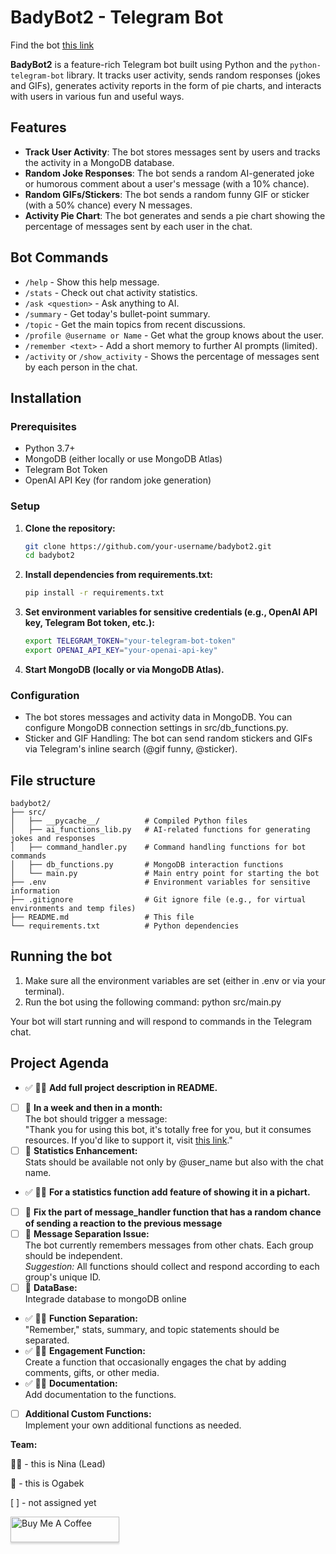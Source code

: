 # BadyBot2 - Telegram Bot

Find the bot [this link](https://bady00bot.t.me)

**BadyBot2** is a feature-rich Telegram bot built using Python and the `python-telegram-bot` library. It tracks user activity, sends random responses (jokes and GIFs), generates activity reports in the form of pie charts, and interacts with users in various fun and useful ways.

## Features

- **Track User Activity**: The bot stores messages sent by users and tracks the activity in a MongoDB database.
- **Random Joke Responses**: The bot sends a random AI-generated joke or humorous comment about a user's message (with a 10% chance).
- **Random GIFs/Stickers**: The bot sends a random funny GIF or sticker (with a 50% chance) every N messages.
- **Activity Pie Chart**: The bot generates and sends a pie chart showing the percentage of messages sent by each user in the chat.

## Bot Commands

- `/help` - Show this help message.
- `/stats` - Check out chat activity statistics.
- `/ask <question>` - Ask anything to AI.
- `/summary` - Get today's bullet-point summary.
- `/topic` - Get the main topics from recent discussions.
- `/profile @username or Name` - Get what the group knows about the user.
- `/remember <text>` - Add a short memory to further AI prompts (limited).
- `/activity` or `/show_activity` - Shows the percentage of messages sent by each person in the chat.

## Installation

### Prerequisites

- Python 3.7+
- MongoDB (either locally or use MongoDB Atlas)
- Telegram Bot Token
- OpenAI API Key (for random joke generation)

### Setup

1. **Clone the repository:**

   ```bash
   git clone https://github.com/your-username/badybot2.git
   cd badybot2
   ```
2. **Install dependencies from requirements.txt:**
    ```bash
    pip install -r requirements.txt
    ```
3. **Set environment variables for sensitive credentials (e.g., OpenAI API key, Telegram Bot token, etc.):**

    ```bash
    export TELEGRAM_TOKEN="your-telegram-bot-token"
    export OPENAI_API_KEY="your-openai-api-key"
    ```

4. **Start MongoDB (locally or via MongoDB Atlas).**

### Configuration

- The bot stores messages and activity data in MongoDB. You can configure MongoDB connection settings in src/db_functions.py.
- Sticker and GIF Handling: The bot can send random stickers and GIFs via Telegram's inline search (@gif funny, @sticker).

## File structure
```
badybot2/
├── src/
│   ├── __pycache__/          # Compiled Python files
│   ├── ai_functions_lib.py   # AI-related functions for generating jokes and responses
│   ├── command_handler.py    # Command handling functions for bot commands
│   ├── db_functions.py       # MongoDB interaction functions
│   └── main.py               # Main entry point for starting the bot
├── .env                      # Environment variables for sensitive information
├── .gitignore                # Git ignore file (e.g., for virtual environments and temp files)
├── README.md                 # This file
└── requirements.txt          # Python dependencies
```
## Running the bot 

1. Make sure all the environment variables are set (either in .env or via your terminal).
2. Run the bot using the following command: python src/main.py

Your bot will start running and will respond to commands in the Telegram chat.



## Project Agenda

- ✅ 🙋‍♀️ **Add full project description in README.**
- [ ] 🙋 **In a week and then in a month:**  
  The bot should trigger a message:  
  "Thank you for using this bot, it's totally free for you, but it consumes resources. If you'd like to support it, visit [this link](https://ogabeeek.notion.site/Thk-u-135bc0d823c3805381f2f38ac074a2c8?pvs=4)."
- [ ] 🙋 **Statistics Enhancement:**  
  Stats should be available not only by @user_name but also with the chat name.
- ✅ 🙋‍♀️ **For a statistics function add feature of showing it in a pichart.**
- [ ] 🙋 **Fix the part of message_handler function that has a random chance of sending a reaction to the previous message**
- [ ] 🙋 **Message Separation Issue:**  
  The bot currently remembers messages from other chats. Each group should be independent.  
  *Suggestion:* All functions should collect and respond according to each group's unique ID.
- [ ] 🙋 **DataBase:**  
    Integrade database to mongoDB online
- ✅ 🙋‍♀️ **Function Separation:**  
  "Remember," stats, summary, and topic statements should be separated.
- ✅ 🙋‍♀️ **Engagement Function:**  
  Create a function that occasionally engages the chat by adding comments, gifts, or other media.
- ✅ 🙋‍♀️ **Documentation:**  
  Add documentation to the functions.
- [ ] **Additional Custom Functions:**  
  Implement your own additional functions as needed.


<b> Team: </b> 

🙋‍♀️ - this is Nina (Lead)

🙋 - this is Ogabek 

[ ] - not assigned yet

<a href="https://ogabeeek.notion.site/Thk-u-135bc0d823c3805381f2f38ac074a2c8?pvs=4" target="_blank"><img src="https://www.buymeacoffee.com/assets/img/custom_images/orange_img.png" alt="Buy Me A Coffee" style="height: 41px !important;width: 174px !important;box-shadow: 0px 3px 2px 0px rgba(190, 190, 190, 0.5) !important;-webkit-box-shadow: 0px 3px 2px 0px rgba(190, 190, 190, 0.5) !important;"></a>
